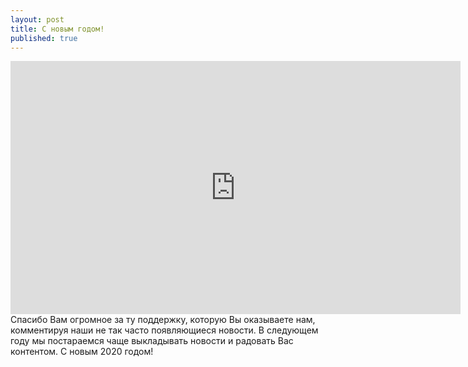 ```yaml
---
layout: post
title: С новым годом!
published: true
---
```





<iframe src="https://coub.com/embed/26nw5m?muted=false&autostart=false&originalSize=false&hideTopBar=false&startWithHD=false" allowfullscreen="true" frameborder="0" width="720" height="405"></iframe>
Спасибо Вам огромное за ту поддержку, которую Вы оказываете нам, комментируя наши не так часто появляющиеся новости. В следующем году мы постараемся чаще выкладывать новости и радовать Вас контентом.
С новым 2020 годом!

